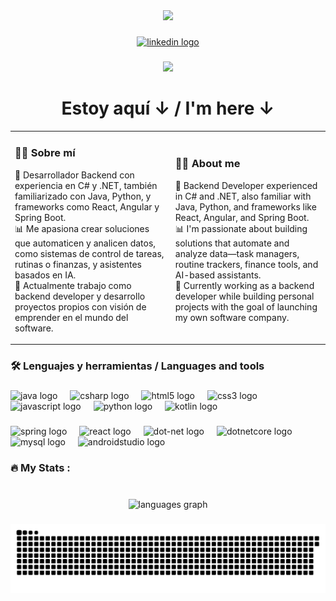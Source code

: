 <div align="center">
  <img height="150" src="https://media.giphy.com/media/M9gbBd9nbDrOTu1Mqx/giphy.gif"  />
</div>

###

<div align="center">
  <a href="https://www.linkedin.com/in/camilomora-dev/" target="_blank">
    <img src="https://img.shields.io/static/v1?message=LinkedIn&logo=linkedin&label=&color=0077B5&logoColor=white&labelColor=&style=for-the-badge" height="25" alt="linkedin logo"  />
  </a>
</div>

###

<div align="center">
  <img src="https://visitor-badge.laobi.icu/badge?page_id=CamiloMora03.CamiloMora03&"  />
</div>

###

<h1 align="center">Estoy aquí ↓ / I'm here ↓ </h1>
<table>
  <tr>
    <td>
      <h3 align="left">👩‍💻 Sobre mí</h3>
      <p align="left">
        🔧 Desarrollador Backend con experiencia en C# y .NET, también familiarizado con Java, Python, y frameworks como React, Angular y Spring Boot.<br>
        📊 Me apasiona crear soluciones que automaticen y analicen datos, como sistemas de control de tareas, rutinas o finanzas, y asistentes basados en IA.<br>
        🚀 Actualmente trabajo como backend developer y desarrollo proyectos propios con visión de emprender en el mundo del software.
      </p>
    </td>
    <td>
      <h3 align="left">👩‍💻 About me</h3>
      <p align="left">
        🔧 Backend Developer experienced in C# and .NET, also familiar with Java, Python, and frameworks like React, Angular, and Spring Boot.<br>
        📊 I'm passionate about building solutions that automate and analyze data—task managers, routine trackers, finance tools, and AI-based assistants.<br>
        🚀 Currently working as a backend developer while building personal projects with the goal of launching my own software company.
      </p>
    </td>
  </tr>
</table>


<h3 align="left">🛠 Lenguajes y herramientas / Languages and tools</h3>

###

<div align="left">
  <img src="https://cdn.jsdelivr.net/gh/devicons/devicon/icons/java/java-original.svg" height="25" alt="java logo"  />
  <img width="12" />
  <img src="https://cdn.jsdelivr.net/gh/devicons/devicon/icons/csharp/csharp-original.svg" height="25" alt="csharp logo"  />
  <img width="12" />
  <img src="https://cdn.jsdelivr.net/gh/devicons/devicon/icons/html5/html5-original.svg" height="25" alt="html5 logo"  />
  <img width="12" />
  <img src="https://cdn.jsdelivr.net/gh/devicons/devicon/icons/css3/css3-original.svg" height="25" alt="css3 logo"  />
  <img width="12" />
  <img src="https://cdn.jsdelivr.net/gh/devicons/devicon/icons/javascript/javascript-original.svg" height="25" alt="javascript logo"  />
  <img width="12" />
  <img src="https://cdn.jsdelivr.net/gh/devicons/devicon/icons/python/python-original.svg" height="25" alt="python logo"  />
  <img width="12" />
  <img src="https://cdn.jsdelivr.net/gh/devicons/devicon/icons/kotlin/kotlin-original.svg" height="25" alt="kotlin logo"  />
</div>

###

<div align="left">
  <img src="https://cdn.jsdelivr.net/gh/devicons/devicon/icons/spring/spring-original.svg" height="25" alt="spring logo"  />
  <img width="12" />
  <img src="https://cdn.jsdelivr.net/gh/devicons/devicon/icons/react/react-original.svg" height="25" alt="react logo"  />
  <img width="12" />
  <img src="https://cdn.jsdelivr.net/gh/devicons/devicon/icons/dot-net/dot-net-original.svg" height="25" alt="dot-net logo"  />
  <img width="12" />
  <img src="https://cdn.jsdelivr.net/gh/devicons/devicon/icons/dotnetcore/dotnetcore-original.svg" height="25" alt="dotnetcore logo"  />
  <img width="12" />
  <img src="https://cdn.jsdelivr.net/gh/devicons/devicon/icons/mysql/mysql-original.svg" height="25" alt="mysql logo"  />
  <img width="12" />
  <img src="https://skillicons.dev/icons?i=androidstudio" height="25" alt="androidstudio logo"  />
</div>

###

<h3 align="left">🔥   My Stats :</h3>

###

<br clear="both">

<div align="center">
  <img src="https://github-readme-stats.vercel.app/api/top-langs?username=CamiloMora03&locale=es&hide_title=false&layout=compact&card_width=320&langs_count=5&theme=darcula&hide_border=false&order=2" height="150" alt="languages graph"  />
</div>

###

<img src="https://raw.githubusercontent.com/CamiloMora03/CamiloMora03/output/snake.svg" alt="Snake animation" />

###
